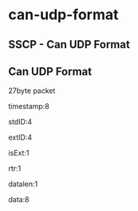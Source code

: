 # can-udp-format

## SSCP - Can UDP Format

## Can UDP Format

27byte packet

timestamp:8

stdID:4

extID:4

isExt:1

rtr:1

datalen:1

data:8&#x20;
